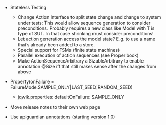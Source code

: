- Stateless Testing
    - Change Action Interface to split state change and change to system under tests:
      This would allow sequence generation to consider preconditions.
      Probably requires a new class like Model<T> with T is type of SUT.
      In that case shrinking must consider preconditions!
    - Let action generation access the model state?
      E.g. to use a name that’s already been added to a store.
    - Special support for FSMs (finite state machines)
    - Parallel execution of action sequences (see Proper book)
    - Make ActionSequenceArbitrary a SizableArbitrary to enable annotation @Size
      iff that still makes sense after the changes from above

- Property(onFailure = FailureMode.SAMPLE_ONLY|LAST_SEED|RANDOM_SEED)
  - jqwik.properties: defaultOnFailure: SAMPLE_ONLY

- Move release notes to their own web page

- Use apiguardian annotations (starting version 1.0)

